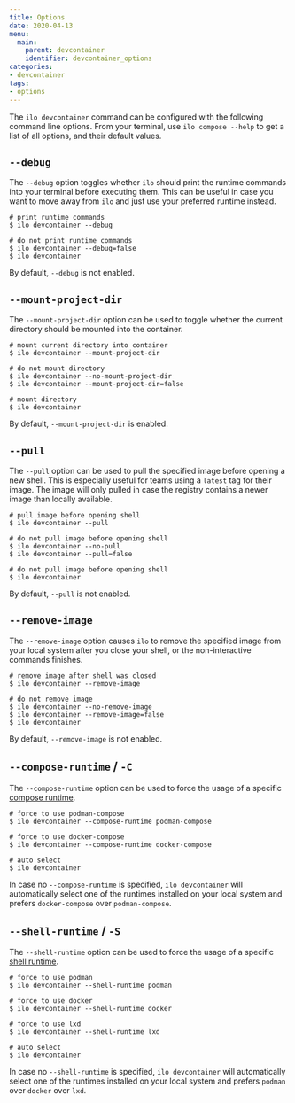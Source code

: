 ```yaml
---
title: Options
date: 2020-04-13
menu:
  main:
    parent: devcontainer
    identifier: devcontainer_options
categories:
- devcontainer
tags:
- options
---
```


The `ilo devcontainer` command can be configured with the following command line options. From your terminal, use `ilo compose --help` to get a list of all options, and their default values.

## `--debug`

The `--debug` option toggles whether `ilo` should print the runtime commands into your terminal before executing them. This can be useful in case you want to move away from `ilo` and just use your preferred runtime instead.

```shell script
# print runtime commands
$ ilo devcontainer --debug

# do not print runtime commands
$ ilo devcontainer --debug=false
$ ilo devcontainer
```

By default, `--debug` is not enabled.

## `--mount-project-dir`

The `--mount-project-dir` option can be used to toggle whether the current directory should be mounted into the container.

```shell script
# mount current directory into container
$ ilo devcontainer --mount-project-dir

# do not mount directory
$ ilo devcontainer --no-mount-project-dir
$ ilo devcontainer --mount-project-dir=false

# mount directory
$ ilo devcontainer
```

By default, `--mount-project-dir` is enabled.

## `--pull`

The `--pull` option can be used to pull the specified image before opening a new shell. This is especially useful for teams using a `latest` tag for their image. The image will only pulled in case the registry contains a newer image than locally available.

```shell script
# pull image before opening shell
$ ilo devcontainer --pull

# do not pull image before opening shell
$ ilo devcontainer --no-pull
$ ilo devcontainer --pull=false

# do not pull image before opening shell
$ ilo devcontainer
```

By default, `--pull` is not enabled.

## `--remove-image`

The `--remove-image` option causes `ilo` to remove the specified image from your local system after you close your shell, or the non-interactive commands finishes.

```shell script
# remove image after shell was closed
$ ilo devcontainer --remove-image

# do not remove image
$ ilo devcontainer --no-remove-image
$ ilo devcontainer --remove-image=false
$ ilo devcontainer
```

By default, `--remove-image` is not enabled.

## `--compose-runtime` / `-C`

The `--compose-runtime` option can be used to force the usage of a specific [compose runtime](../../compose/runtimes).

```shell script
# force to use podman-compose
$ ilo devcontainer --compose-runtime podman-compose

# force to use docker-compose
$ ilo devcontainer --compose-runtime docker-compose

# auto select
$ ilo devcontainer
```

In case no `--compose-runtime` is specified, `ilo devcontainer` will automatically select one of the runtimes installed on your local system and prefers `docker-compose` over `podman-compose`.

## `--shell-runtime` / `-S`

The `--shell-runtime` option can be used to force the usage of a specific [shell runtime](../../shell/runtimes).

```shell script
# force to use podman
$ ilo devcontainer --shell-runtime podman

# force to use docker
$ ilo devcontainer --shell-runtime docker

# force to use lxd
$ ilo devcontainer --shell-runtime lxd

# auto select
$ ilo devcontainer
```

In case no `--shell-runtime` is specified, `ilo devcontainer` will automatically select one of the runtimes installed on your local system and prefers `podman` over `docker` over `lxd`.
